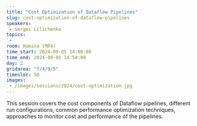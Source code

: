 ```yaml
---
title: "Cost Optimization of Dataflow Pipelines"
slug: cost-optimization-of-dataflow-pipelines
speakers:
 - Sergei Lilichenko
topics:
 - 
room: Hamina (MP4)
time_start: 2024-09-05 14:00:00
time_end: 2024-09-05 14:50:00
day: 2
gridarea: "7/4/9/5"
timeslot: 58
images:
 - /images/sessions/2024/cost-optimization.jpg 
---
```


This session covers the cost components of Dataflow pipelines, different run configurations, common performance optimization techniques, approaches to monitor cost and performance of the pipelines.